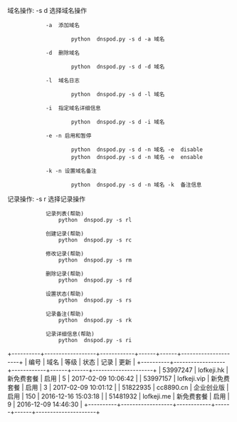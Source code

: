 

域名操作:
        -s d 选择域名操作

                -a  添加域名

                        python  dnspod.py -s d -a 域名

                -d  删除域名

                        python  dnspod.py -s d -d 域名

                -l  域名日志

                        python  dnspod.py -s d -l 域名

                -i  指定域名详细信息

                        python  dnspod.py -s d -i 域名

                -e -n 启用和暂停

                        python  dnspod.py -s d -n 域名 -e  disable
                        python  dnspod.py -s d -n 域名 -e  ensable

                -k -n 设置域名备注

                        python  dnspod.py -s d -n 域名 -k  备注信息

记录操作:
        -s r 选择记录操作

                记录列表(帮助)
                    python  dnspod.py -s rl

                创建记录(帮助)
                    python  dnspod.py -s rc

                修改记录(帮助)
                    python  dnspod.py -s rm

                删除记录(帮助)
                    python  dnspod.py -s rd

                设置状态(帮助)
                    python  dnspod.py -s rs

                记录备注(帮助)
                    python  dnspod.py -s rk

                记录详细信息(帮助)
                    python  dnspod.py -s ri


+----------+------------------+------------+------+------+---------------------+
|   编号   |       域名       |    等级    | 状态 | 记录 |         更新        |
+----------+------------------+------------+------+------+---------------------+
| 53997247 |  lofkeji.hk   | 新免费套餐 | 启用 |  5   | 2017-02-09 10:06:42 |
| 53997157 |  lofkeji.vip  | 新免费套餐 | 启用 |  3   | 2017-02-09 10:01:12 |
| 51822935 |      cc8890.cn      | 企业创业版 | 启用 | 150  | 2016-12-16 15:03:18 |
| 51481932 |  lofkeji.me   | 新免费套餐 | 启用 |  9   | 2016-12-09 14:46:30 |
+----------+------------------+------------+------+------+---------------------+


